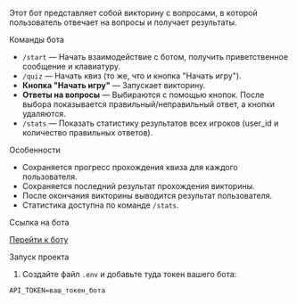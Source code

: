 
Этот бот представляет собой викторину с вопросами, в которой пользователь отвечает на вопросы и получает результаты.

Команды бота

- `/start` — Начать взаимодействие с ботом, получить приветственное сообщение и клавиатуру.
- `/quiz` — Начать квиз (то же, что и кнопка "Начать игру").
- **Кнопка "Начать игру"** — Запускает викторину.
- **Ответы на вопросы** — Выбираются с помощью кнопок. После выбора показывается правильный/неправильный ответ, а кнопки удаляются.
- `/stats` — Показать статистику результатов всех игроков (user_id и количество правильных ответов).


 Особенности

- Сохраняется прогресс прохождения квиза для каждого пользователя.
- Сохраняется последний результат прохождения викторины.
- После окончания викторины выводится результат пользователя.
- Статистика доступна по команде `/stats`.


Ссылка на бота

[Перейти к боту](https://t.me/@lab_quizBot)

 Запуск проекта

1. Создайте файл `.env` и добавьте туда токен вашего бота:

```env
API_TOKEN=ваш_токен_бота
